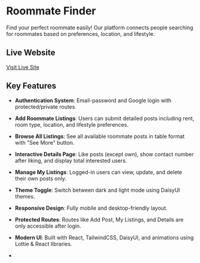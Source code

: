 #  Roommate Finder

Find your perfect roommate easily! Our platform connects people searching for roommates based on preferences, location, and lifestyle.

##  Live Website

[ Visit Live Site](https://find-mate.netlify.app/) 
##  Key Features

-  **Authentication System**: Email-password and Google login with protected/private routes.
-  **Add Roommate Listings**: Users can submit detailed posts including rent, room type, location, and lifestyle preferences.
-  **Browse All Listings**: See all available roommate posts in table format with "See More" button.
-  **Interactive Details Page**: Like posts (except own), show contact number after liking, and display total interested users.
-  **Manage My Listings**: Logged-in users can view, update, and delete their own posts only.
-  **Theme Toggle**: Switch between dark and light mode using DaisyUI themes.
-  **Responsive Design**: Fully mobile and desktop-friendly layout.
-  **Protected Routes**: Routes like Add Post, My Listings, and Details are only accessible after login.
-  **Modern UI**: Built with React, TailwindCSS, DaisyUI, and animations using Lottie & React libraries.

-


